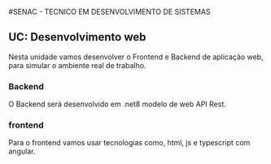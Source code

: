 #SENAC - TECNICO EM DESENVOLVIMENTO DE SISTEMAS

## UC: Desenvolvimento web

Nesta unidade vamos desenvolver o Frontend e Backend de aplicação web, para simular o ambiente real de trabalho.

### Backend

O Backend será desenvolvido em .net8 modelo de web API Rest.

### frontend
Para o frontend vamos usar tecnologias como, html, js e typescript com angular.
